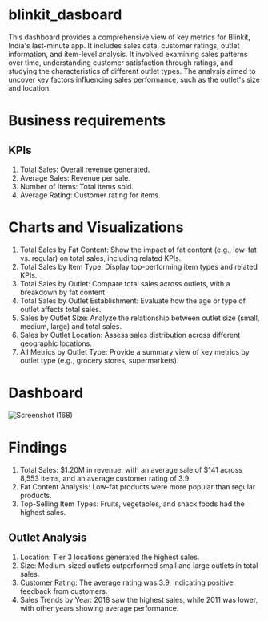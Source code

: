 # blinkit_dasboard
This dashboard provides a comprehensive view of key metrics for Blinkit, India's last-minute app. It includes sales data, customer ratings, outlet information, and item-level analysis. It involved examining sales patterns over time, understanding customer satisfaction through ratings, and studying the characteristics of different outlet types. The analysis aimed to uncover key factors influencing sales performance, such as the outlet's size and location. 
# Business requirements
## KPIs
 1. Total Sales: Overall revenue generated.
 2. Average Sales: Revenue per sale.
 3. Number of Items: Total items sold.
 4. Average Rating: Customer rating for items.

# Charts and Visualizations

1. Total Sales by Fat Content: Show the impact of fat content (e.g., low-fat vs. regular) on total sales, including related KPIs.
2. Total Sales by Item Type: Display top-performing item types and related KPIs.
3. Total Sales by Outlet: Compare total sales across outlets, with a breakdown by fat content.
4. Total Sales by Outlet Establishment: Evaluate how the age or type of outlet affects total sales.
5. Sales by Outlet Size: Analyze the relationship between outlet size (small, medium, large) and total sales.
6. Sales by Outlet Location: Assess sales distribution across different geographic locations.
7. All Metrics by Outlet Type: Provide a summary view of key metrics by outlet type (e.g., grocery stores, supermarkets).

# Dashboard
![Screenshot (168)](https://github.com/user-attachments/assets/d1342a02-c266-4900-badc-ee73756bc467)

# Findings
1. Total Sales: $1.20M in revenue, with an average sale of $141 across 8,553 items, and an average customer rating of 3.9.
2. Fat Content Analysis: Low-fat products were more popular than regular products.
3. Top-Selling Item Types: Fruits, vegetables, and snack foods had the highest sales.
   
## Outlet Analysis
1. Location: Tier 3 locations generated the highest sales.
2. Size: Medium-sized outlets outperformed small and large outlets in total sales.
3. Customer Rating: The average rating was 3.9, indicating positive feedback from customers.
4. Sales Trends by Year: 2018 saw the highest sales, while 2011 was lower, with other years showing average performance.
